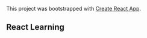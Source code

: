This project was bootstrapped with [Create React App](https://github.com/facebook/create-react-app).

## React Learning

